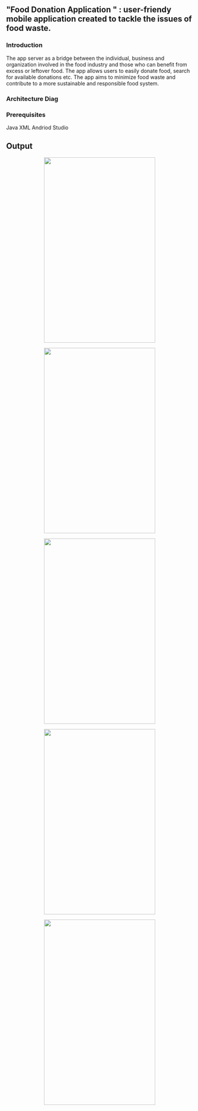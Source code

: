 ## "Food Donation Application " : user-friendy mobile application created to tackle the issues of food waste. 

### Introduction
The app server as a bridge between the individual, business and organization involved in the food industry and those who can benefit from excess or leftover food. The app allows users to easily donate food, search for available donations etc. The app aims to minimize food waste and contribute to a more sustainable and responsible food system.

### Architecture Diag
### Prerequisites
Java 
XML
Andriod Studio


## Output 

 <p align ="center">
<img src="https://user-images.githubusercontent.com/62341045/146028346-9dc0a458-83bf-40c0-a64a-5f2bf76cf084.jpg" width="300" height="500"/>

 <p align ="center">
<img src="https://user-images.githubusercontent.com/62341045/146029039-98f891c4-9a23-436c-8efd-67881fed4ad0.jpg" width="300" height="500"/>


 <p align ="center">
<img src="https://user-images.githubusercontent.com/62341045/146030374-bea91b1b-6c90-4131-83b1-b1cf3de95bb3.jpg" width="300" height="500"/>

 <p align ="center">
<img src="https://user-images.githubusercontent.com/62341045/146029532-12dba435-cfc7-49b5-9f50-5718a2602bf7.jpg" width="300" height="500"/>

   
 <p align ="center">
<img src="https://user-images.githubusercontent.com/62341045/146031068-df295fa6-490c-4165-a3a4-927de1d26df8.jpg" width="300" height="500"/>
     




